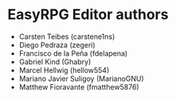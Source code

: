 EasyRPG Editor authors
======================

* Carsten Teibes (carstene1ns)
* Diego Pedraza (zegeri)
* Francisco de la Peña (fdelapena)
* Gabriel Kind (Ghabry)
* Marcel Hellwig (hellow554)
* Mariano Javier Suligoy (MarianoGNU)
* Matthew Fioravante (fmatthew5876)
